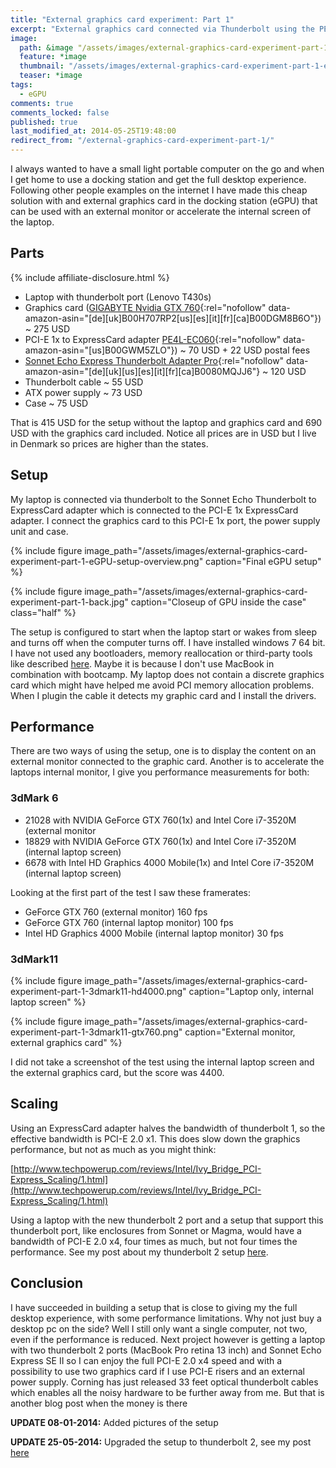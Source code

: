 ```yaml
---
title: "External graphics card experiment: Part 1"
excerpt: "External graphics card connected via Thunderbolt using the PE4L-EC060 ExpressCard adapter and Sonnet Echo Express Thunderbolt Adapter Pro"
image:
  path: &image "/assets/images/external-graphics-card-experiment-part-1-eGPU-setup-overview-feature.png"
  feature: *image
  thumbnail: "/assets/images/external-graphics-card-experiment-part-1-eGPU-setup-overview-feature-th.png"
  teaser: *image
tags:
  - eGPU
comments: true
comments_locked: false
published: true
last_modified_at: 2014-05-25T19:48:00
redirect_from: "/external-graphics-card-experiment-part-1/"
---
```

I always wanted to have a small light portable computer on the go and when I get home to use a docking station and get the full desktop experience. Following other people examples on the internet I have made this cheap solution with and external graphics card in the docking station (eGPU) that can be used with an external monitor or accelerate the internal screen of the laptop.
## Parts
{% include affiliate-disclosure.html %}

* Laptop with thunderbolt port (Lenovo T430s)
* Graphics card ([GIGABYTE Nvidia GTX 760](https://www.amazon.com/dp/B00DGM8B6O/?tag=oddoneout0a-20){:rel="nofollow" data-amazon-asin="[de][uk]B00H707RP2[us][es][it][fr][ca]B00DGM8B6O"}) ~ 275 USD
* PCI-E 1x to ExpressCard adapter [PE4L-EC060](https://www.amazon.com/dp/B00GWM5ZLO/?tag=oddoneout0a-20){:rel="nofollow" data-amazon-asin="[us]B00GWM5ZLO"}) ~ 70 USD + 22 USD postal fees
* [Sonnet Echo Express Thunderbolt Adapter Pro](https://www.amazon.com/dp/B0080MQJJ6/?tag=oddoneout0a-20){:rel="nofollow" data-amazon-asin="[de][uk][us][es][it][fr][ca]B0080MQJJ6"} ~ 120 USD
* Thunderbolt cable ~ 55 USD
* ATX power supply ~ 73 USD
* Case ~ 75 USD

That is 415 USD for the setup without the laptop and graphics card and 690 USD with the graphics card included. Notice all prices are in USD but I live in Denmark so prices are higher than the states.
## Setup
My laptop is connected via thunderbolt to the Sonnet Echo Thunderbolt to ExpressCard adapter which is connected to the PCI-E 1x ExpressCard adapter. I connect the graphics card to this PCI-E 1x port, the power supply unit and case.

{% include figure
  image_path="/assets/images/external-graphics-card-experiment-part-1-eGPU-setup-overview.png"
  caption="Final eGPU setup"
%}

{% include figure
  image_path="/assets/images/external-graphics-card-experiment-part-1-back.jpg"
  caption="Closeup of GPU inside the case"
  class="half"
%}

The setup is configured to start when the laptop start or wakes from sleep and turns off when the computer turns off. I have installed windows 7 64 bit. I have not used any bootloaders, memory reallocation or third-party tools like described [here](https://www.techinferno.com/index.php?/forums/topic/3225-2013-11-mba-gtx5704gbpsc-tbec2-pe4l-21b-win7-kloper/).
Maybe it is because I don't use MacBook in combination with bootcamp. My laptop does not contain a discrete graphics card which might have helped me avoid PCI memory allocation problems. When I plugin the cable it detects my graphic card and I install the drivers.
## Performance
There are two ways of using the setup, one is to display the content on an external monitor connected to the graphic card. Another is to accelerate the laptops internal monitor, I give you performance measurements for both:


### 3dMark 6

* 21028 with NVIDIA GeForce GTX 760(1x) and Intel Core i7-3520M (external monitor
* 18829 with NVIDIA GeForce GTX 760(1x) and Intel Core i7-3520M   (internal laptop screen)
* 6678 with Intel HD Graphics 4000 Mobile(1x) and Intel Core i7-3520M (internal laptop screen)

Looking at the first part of the test I saw these framerates:

* GeForce GTX 760 (external monitor) 160 fps
* GeForce GTX 760 (internal laptop monitor) 100 fps
* Intel HD Graphics 4000 Mobile (internal laptop monitor) 30 fps

### 3dMark11
{% include figure
  image_path="/assets/images/external-graphics-card-experiment-part-1-3dmark11-hd4000.png"
  caption="Laptop only, internal laptop screen"
%}

{% include figure
  image_path="/assets/images/external-graphics-card-experiment-part-1-3dmark11-gtx760.png"
  caption="External monitor, external graphics card"
%}

I did not take a screenshot of the test using the internal laptop screen and the external graphics card, but the score was 4400.

## Scaling
Using an ExpressCard adapter halves the bandwidth of thunderbolt 1, so the effective bandwidth is PCI-E 2.0 x1. This does slow down the graphics performance, but not as much as you might think:

[http://www.techpowerup.com/reviews/Intel/Ivy_Bridge_PCI-Express_Scaling/1.html](http://www.techpowerup.com/reviews/Intel/Ivy_Bridge_PCI-Express_Scaling/1.html)

Using a laptop with the new thunderbolt 2 port and a setup that support this thunderbolt port, like enclosures from Sonnet or Magma, would have a bandwidth of PCI-E 2.0 x4, four times as much, but not four times the performance. See my post about my thunderbolt 2 setup [here](/projects/thunderbolt-2-egpu-built-around-sonnet-echo-express-se-ii-and-pe4l).

## Conclusion
I have succeeded in building a setup that is close to giving my the full desktop experience, with some performance limitations. Why not just buy a desktop pc on the side? Well I still only want a single computer, not two, even if the performance is reduced. Next project however is getting a laptop with two thunderbolt 2 ports (MacBook Pro retina 13 inch) and Sonnet Echo Express SE II so I can enjoy the full PCI-E 2.0 x4 speed and with a possibility to use two graphics card if I use PCI-E risers and an external power supply. Corning has just released 33 feet optical thunderbolt cables which enables all the noisy hardware to be further away from me. But that is another blog post when the money is there

**UPDATE 08-01-2014:** Added pictures of the setup

**UPDATE 25-05-2014:** Upgraded the setup to thunderbolt 2, see my post [here](/projects/thunderbolt-2-egpu-built-around-sonnet-echo-express-se-ii-and-pe4l)
